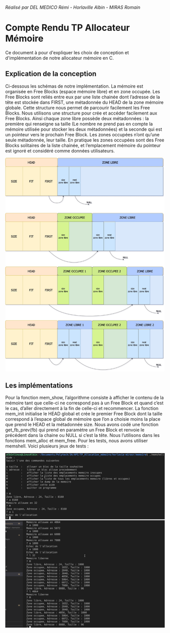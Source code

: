 *Réalisé par DEL MEDICO Rémi - Horlaville Albin - MIRAS Romain*

# Compte Rendu TP Allocateur Mémoire

Ce document à pour d'expliquer les choix de conception et d'implémentation de notre allocateur mémoire en C.

## Explication de la conception

Ci-dessous les schémas de notre implémentation. La mémoire est organisée en Free Blocks (espace mémoire libre) et en zone occupée. Les Free Blocks sont reliés entre eux par une liste chainée dont l’adresse de la tête est stockée dans FIRST, une métadonnée du HEAD de la zone mémoire globale. Cette structure nous permet de parcourir facilement les Free Blocks. Nous utilisons une structure pour crée et accéder facilement aux Free Blocks. Ainsi chaque zone libre possède deux métadonnées : la première qui renseigne sa taille (Le nombre ne prend pas en compte la mémoire utilisée pour stocker les deux métadonnées) et la seconde qui est un pointeur vers le prochain Free Block. Les zones occupées n’ont qu’une seule métadonnée, leur taille. En pratique les zones occupées sont des Free Blocks solitaires de la liste chainée, et l’emplacement mémoire du pointeur est ignoré et considéré comme données utilisateurs.

[<img src="./image_compte_rendu/schema.jpg">](./image_compte_rendu/schema.jpg)

## Les implémentations

Pour la fonction mem_show, l’algorithme consiste à afficher le contenu de la mémoire tant que celle-ci ne correspond pas à un Free Block et quand c’est le cas, d’aller directement à la fin de celle-ci et recommencer. La fonction mem_init initialise le HEAD global et crée le premier Free Block dont la taille correspond à l’espace global de mémoire que l’on a choisie moins la place que prend le HEAD et la métadonnée size. Nous avons codé une fonction get_fb_prev(fb) qui prend en paramètre un Free Block et renvoie le précédent dans la chaine ou NULL si c’est la tête. Nous l’utilisons dans les fonctions mem_alloc et mem_free. Pour les tests, nous avons utiliser memshell. Voici plusieurs jeux de tests :

[<img src="./image_compte_rendu/test1.png">](./image_compte_rendu/test1.png)
[<img src="./image_compte_rendu/test2.png">](./image_compte_rendu/test2.png)

